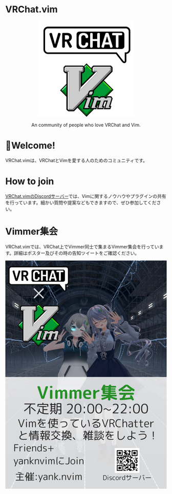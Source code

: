 # VRChat.vim
<div align=center>
    <img alt="VRChat.vim logo" src="/assets/logo.png" width=300px>
    <p>An community of people who love VRChat and Vim.</p>
</div>

# 👋Welcome!
VRChat.vimは、VRChatとVimを愛する人のためのコミュニティです。

# How to join
[VRChat.vimのDiscordサーバー](https://discord.gg/GrXaGJCmut)では、Vimに関するノウハウやプラグインの共有を行っています。細かい質問や提案などもできますので、ぜひ参加してください。

# Vimmer集会
VRChat.vimでは、VRChat上でVimmer同士で集まるVimmer集会を行っています。詳細はポスター及びその時の告知ツイートをご確認ください。
<div align=center>
    <img alt="Vimmer集会のポスター" src="/poster/vim-poster.png">
</div>
